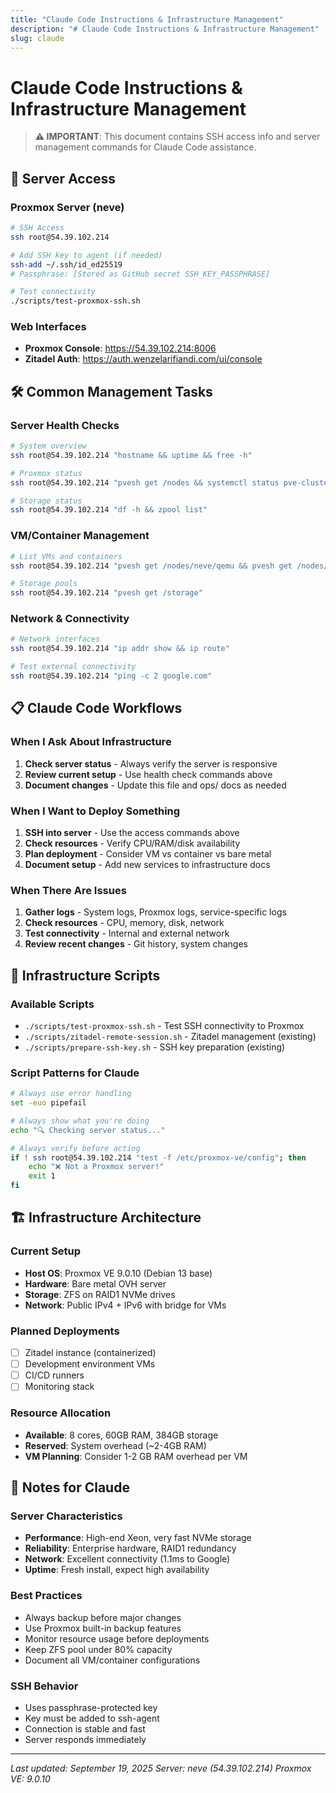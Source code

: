 ```yaml
---
title: "Claude Code Instructions & Infrastructure Management"
description: "# Claude Code Instructions & Infrastructure Management"
slug: claude
---
```










# Claude Code Instructions & Infrastructure Management

> **⚠️ IMPORTANT**: This document contains SSH access info and server management commands for Claude Code assistance.

## 🔑 Server Access

### Proxmox Server (neve)
```bash
# SSH Access
ssh root@54.39.102.214

# Add SSH key to agent (if needed)
ssh-add ~/.ssh/id_ed25519
# Passphrase: [Stored as GitHub secret SSH_KEY_PASSPHRASE]

# Test connectivity
./scripts/test-proxmox-ssh.sh
```

### Web Interfaces
- **Proxmox Console**: https://54.39.102.214:8006
- **Zitadel Auth**: https://auth.wenzelarifiandi.com/ui/console

## 🛠️ Common Management Tasks

### Server Health Checks
```bash
# System overview
ssh root@54.39.102.214 "hostname && uptime && free -h"

# Proxmox status
ssh root@54.39.102.214 "pvesh get /nodes && systemctl status pve-cluster"

# Storage status
ssh root@54.39.102.214 "df -h && zpool list"
```

### VM/Container Management
```bash
# List VMs and containers
ssh root@54.39.102.214 "pvesh get /nodes/neve/qemu && pvesh get /nodes/neve/lxc"

# Storage pools
ssh root@54.39.102.214 "pvesh get /storage"
```

### Network & Connectivity
```bash
# Network interfaces
ssh root@54.39.102.214 "ip addr show && ip route"

# Test external connectivity
ssh root@54.39.102.214 "ping -c 2 google.com"
```

## 📋 Claude Code Workflows

### When I Ask About Infrastructure
1. **Check server status** - Always verify the server is responsive
2. **Review current setup** - Use health check commands above
3. **Document changes** - Update this file and ops/ docs as needed

### When I Want to Deploy Something
1. **SSH into server** - Use the access commands above
2. **Check resources** - Verify CPU/RAM/disk availability
3. **Plan deployment** - Consider VM vs container vs bare metal
4. **Document setup** - Add new services to infrastructure docs

### When There Are Issues
1. **Gather logs** - System logs, Proxmox logs, service-specific logs
2. **Check resources** - CPU, memory, disk, network
3. **Test connectivity** - Internal and external network
4. **Review recent changes** - Git history, system changes

## 🔧 Infrastructure Scripts

### Available Scripts
- `./scripts/test-proxmox-ssh.sh` - Test SSH connectivity to Proxmox
- `./scripts/zitadel-remote-session.sh` - Zitadel management (existing)
- `./scripts/prepare-ssh-key.sh` - SSH key preparation (existing)

### Script Patterns for Claude
```bash
# Always use error handling
set -euo pipefail

# Always show what you're doing
echo "🔍 Checking server status..."

# Always verify before acting
if ! ssh root@54.39.102.214 "test -f /etc/proxmox-ve/config"; then
    echo "❌ Not a Proxmox server!"
    exit 1
fi
```

## 🏗️ Infrastructure Architecture

### Current Setup
- **Host OS**: Proxmox VE 9.0.10 (Debian 13 base)
- **Hardware**: Bare metal OVH server
- **Storage**: ZFS on RAID1 NVMe drives
- **Network**: Public IPv4 + IPv6 with bridge for VMs

### Planned Deployments
- [ ] Zitadel instance (containerized)
- [ ] Development environment VMs
- [ ] CI/CD runners
- [ ] Monitoring stack

### Resource Allocation
- **Available**: 8 cores, 60GB RAM, 384GB storage
- **Reserved**: System overhead (~2-4GB RAM)
- **VM Planning**: Consider 1-2 GB RAM overhead per VM

## 📝 Notes for Claude

### Server Characteristics
- **Performance**: High-end Xeon, very fast NVMe storage
- **Reliability**: Enterprise hardware, RAID1 redundancy
- **Network**: Excellent connectivity (1.1ms to Google)
- **Uptime**: Fresh install, expect high availability

### Best Practices
- Always backup before major changes
- Use Proxmox built-in backup features
- Monitor resource usage before deployments
- Keep ZFS pool under 80% capacity
- Document all VM/container configurations

### SSH Behavior
- Uses passphrase-protected key
- Key must be added to ssh-agent
- Connection is stable and fast
- Server responds immediately

---

*Last updated: September 19, 2025*
*Server: neve (54.39.102.214)*
*Proxmox VE: 9.0.10*